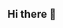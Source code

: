 ## Hi there 👋

<!--
- Full Name - Mahir Jain
- Education - Masters @ University of Washington, Bachelors @ Manipal Institute of Technology
- Work - Cox Communications, Cisco Systems, Inc, IBM
- Research - University of Washington (UW), University of New South Wales (UNSW)
- Profession - Data Scientist, Data Analyst
-->
